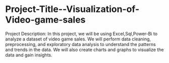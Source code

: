 # Project-Title--Visualization-of-Video-game-sales
Project Description: In this project, we will be using Excel,Sql,Power-Bi to analyze a dataset of video game sales. We will perform data cleaning, preprocessing, and exploratory data analysis to understand the patterns and trends in the data. We will also create charts and graphs to visualize the data and gain insights.
